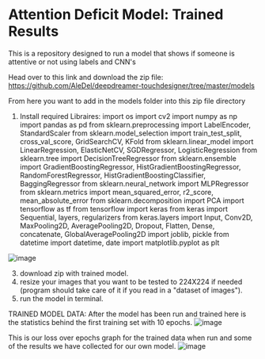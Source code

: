 # Attention Deficit Model: Trained Results
This is a repository designed to run a model that shows if someone is attentive or not using labels and CNN's


Head over to this link and download the zip file: https://github.com/AleDel/deepdreamer-touchdesigner/tree/master/models

From here you want to add in the models folder into this zip file directory

1. Install required Libraires:
import os
import cv2
import numpy as np
import pandas as pd
from sklearn.preprocessing import LabelEncoder, StandardScaler
from sklearn.model_selection import train_test_split, cross_val_score, GridSearchCV, KFold
from sklearn.linear_model import LinearRegression, ElasticNetCV, SGDRegressor, LogisticRegression
from sklearn.tree import DecisionTreeRegressor
from sklearn.ensemble import GradientBoostingRegressor, HistGradientBoostingRegressor, RandomForestRegressor, HistGradientBoostingClassifier, BaggingRegressor
from sklearn.neural_network import MLPRegressor
from sklearn.metrics import mean_squared_error, r2_score, mean_absolute_error
from sklearn.decomposition import PCA
import tensorflow as tf
from tensorflow import keras
from keras import Sequential, layers, regularizers
from keras.layers import Input, Conv2D, MaxPooling2D, AveragePooling2D, Dropout, Flatten, Dense, concatenate, GlobalAveragePooling2D
import joblib, pickle
from datetime import datetime, date
import matplotlib.pyplot as plt


![image](https://github.com/Jborch1/FinalCapstoneDS/assets/122740699/0d87c245-2315-43c6-abdd-1546028893ac)



3. download zip with trained model.
4. resize your images that you want to be tested to 224X224 if needed (program should take care of it if you read in a "dataset of images").
5. run the model in terminal.

TRAINED MODEL DATA:
After the model has been run and trained here is the statistics behind the first training set with 10 epochs.
![image](https://github.com/Jborch1/FinalCapstoneDS/assets/122740699/0f7f8fce-ecf8-404b-81d0-ed0a32afe0e0)  



This is our loss over epochs graph for the trained data when run and some of the results we have collected for our own model.
![image](https://github.com/Jborch1/FinalCapstoneDS/assets/122740699/931fe390-cb62-46c5-8d33-76b45e3452c1)

